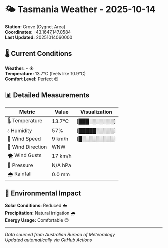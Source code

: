 # 🌤️ Tasmania Weather - 2025-10-14

**Station:** Grove (Cygnet Area)  
**Coordinates:** -43.1647,147.0584  
**Last Updated:** 20251014060000

## 🌡️ Current Conditions

**Weather:** - ☀️  
**Temperature:** 13.7°C (feels like 10.9°C)  
**Comfort Level:** Perfect 😌

## 📊 Detailed Measurements

| Metric | Value | Visualization |
|--------|-------|---------------|
| 🌡️ Temperature | 13.7°C | [███░░░░░░░] |
| 💧 Humidity | 57% | [█████░░░░░] |
| 💨 Wind Speed | 9 km/h | [█░░░░░░░░░] |
| 🧭 Wind Direction | WNW | |
| 🌪️ Wind Gusts | 17 km/h | |
| 🔽 Pressure | N/A hPa | |
| 🌧️ Rainfall | 0.0 mm | |

## 🌱 Environmental Impact

**Solar Conditions:** Reduced ☁️  
**Precipitation:** Natural irrigation 🌧️  
**Energy Usage:** Comfortable 😌

---
*Data sourced from Australian Bureau of Meteorology*  
*Updated automatically via GitHub Actions*
